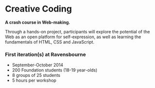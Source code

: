 # Creative Coding

**A crash course in Web-making.** 

Through a hands-on project, participants will explore the potential of the Web as an open platform for self-expression, as well as learning the fundamentals of HTML, CSS and JavaScript.

### First iteration(s) at Ravensbourne

* September-October 2014
* 200 Foundation students (18-19 year-olds)
* 8 groups of 25 students
* 5 hours per workshop